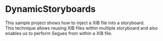 # DynamicStoryboards
This sample project shows how to inject a XIB file into a storyboard.<BR>
This technique allows reusing XIB files within multiple storyboard and also enables us to perform Segues from within a XIB file.
